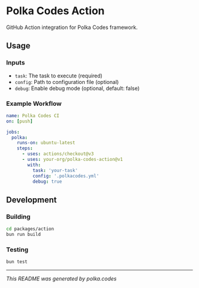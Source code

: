 # Polka Codes Action

GitHub Action integration for Polka Codes framework.

## Usage

### Inputs

- `task`: The task to execute (required)
- `config`: Path to configuration file (optional)
- `debug`: Enable debug mode (optional, default: false)

### Example Workflow

```yaml
name: Polka Codes CI
on: [push]

jobs:
  polka:
    runs-on: ubuntu-latest
    steps:
      - uses: actions/checkout@v3
      - uses: your-org/polka-codes-action@v1
        with:
          task: 'your-task'
          config: '.polkacodes.yml'
          debug: true
```

## Development

### Building

```bash
cd packages/action
bun run build
```

### Testing

```bash
bun test
```

---

*This README was generated by polka.codes*